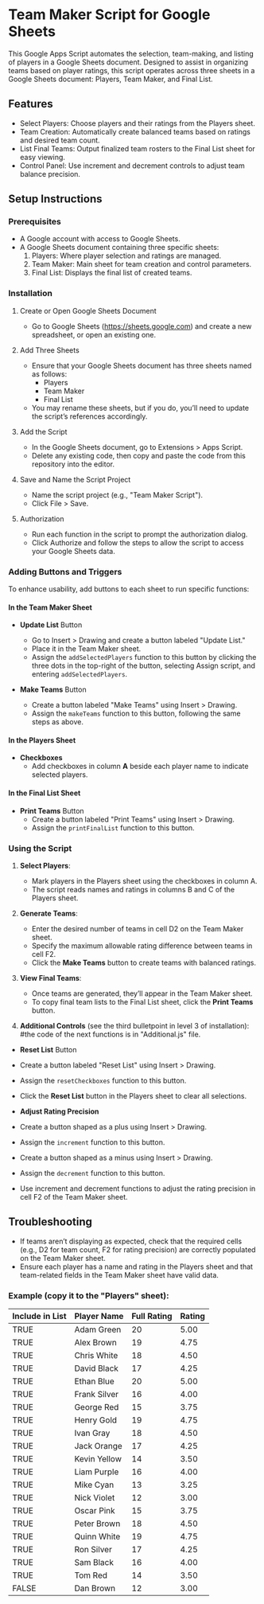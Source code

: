 # Team Maker Script for Google Sheets

This Google Apps Script automates the selection, team-making, and listing of players in a Google Sheets document. Designed to assist in organizing teams based on player ratings, this script operates across three sheets in a Google Sheets document: Players, Team Maker, and Final List.

## Features
- Select Players: Choose players and their ratings from the Players sheet.
- Team Creation: Automatically create balanced teams based on ratings and desired team count.
- List Final Teams: Output finalized team rosters to the Final List sheet for easy viewing.
- Control Panel: Use increment and decrement controls to adjust team balance precision.

## Setup Instructions

### Prerequisites
- A Google account with access to Google Sheets.
- A Google Sheets document containing three specific sheets:
  1. Players: Where player selection and ratings are managed.
  2. Team Maker: Main sheet for team creation and control parameters.
  3. Final List: Displays the final list of created teams.

### Installation

1. Create or Open Google Sheets Document
   - Go to Google Sheets (https://sheets.google.com) and create a new spreadsheet, or open an existing one.

2. Add Three Sheets
   - Ensure that your Google Sheets document has three sheets named as follows:
     - Players
     - Team Maker
     - Final List
   - You may rename these sheets, but if you do, you’ll need to update the script’s references accordingly.

3. Add the Script
   - In the Google Sheets document, go to Extensions > Apps Script.
   - Delete any existing code, then copy and paste the code from this repository into the editor.

4. Save and Name the Script Project
   - Name the script project (e.g., "Team Maker Script").
   - Click File > Save.

5. Authorization
   - Run each function in the script to prompt the authorization dialog.
   - Click Authorize and follow the steps to allow the script to access your Google Sheets data.


### Adding Buttons and Triggers

To enhance usability, add buttons to each sheet to run specific functions:

#### In the Team Maker Sheet
- **Update List** Button
  - Go to Insert > Drawing and create a button labeled "Update List."
  - Place it in the Team Maker sheet.
  - Assign the `addSelectedPlayers` function to this button by clicking the three dots in the top-right of the button, selecting Assign script, and entering `addSelectedPlayers`.

- **Make Teams** Button
  - Create a button labeled "Make Teams" using Insert > Drawing.
  - Assign the `makeTeams` function to this button, following the same steps as above.

#### In the Players Sheet
- **Checkboxes**
  - Add checkboxes in column **A** beside each player name to indicate selected players.

#### In the Final List Sheet
- **Print Teams** Button
  - Create a button labeled "Print Teams" using Insert > Drawing.
  - Assign the `printFinalList` function to this button.

### Using the Script

1. **Select Players**:
   - Mark players in the Players sheet using the checkboxes in column A.
   - The script reads names and ratings in columns B and C of the Players sheet.

2. **Generate Teams**:
   - Enter the desired number of teams in cell D2 on the Team Maker sheet.
   - Specify the maximum allowable rating difference between teams in cell F2.
   - Click the **Make Teams** button to create teams with balanced ratings.

3. **View Final Teams**:
   - Once teams are generated, they’ll appear in the Team Maker sheet.
   - To copy final team lists to the Final List sheet, click the **Print Teams** button.

4. **Additional Controls** (see the third bulletpoint in level 3 of installation):
    #the code of the next functions is in "Additional.js" file.
  - **Reset List** Button
  - Create a button labeled "Reset List" using Insert > Drawing.
  - Assign the `resetCheckboxes` function to this button.
  - Click the **Reset List** button in the Players sheet to clear all selections.

  - **Adjust Rating Precision**
  - Create a button shaped as a plus using Insert > Drawing.
  - Assign the `increment` function to this button.
  - Create a button shaped as a minus using Insert > Drawing.
  - Assign the `decrement` function to this button.
  - Use increment and decrement functions to adjust the rating precision in cell F2 of the Team Maker sheet.


## Troubleshooting

- If teams aren’t displaying as expected, check that the required cells (e.g., D2 for team count, F2 for rating precision) are correctly populated on the Team Maker sheet.
- Ensure each player has a name and rating in the Players sheet and that team-related fields in the Team Maker sheet have valid data.

### Example (copy it to the "Players" sheet):

| Include in List | Player Name  | Full Rating | Rating |
|-----------------|--------------|-------------|--------|
| TRUE            | Adam Green   | 20          | 5.00   |
| TRUE            | Alex Brown   | 19          | 4.75   |
| TRUE            | Chris White  | 18          | 4.50   |
| TRUE            | David Black  | 17          | 4.25   |
| TRUE            | Ethan Blue   | 20          | 5.00   |
| TRUE            | Frank Silver | 16          | 4.00   |
| TRUE            | George Red   | 15          | 3.75   |
| TRUE            | Henry Gold   | 19          | 4.75   |
| TRUE            | Ivan Gray    | 18          | 4.50   |
| TRUE            | Jack Orange  | 17          | 4.25   |
| TRUE            | Kevin Yellow | 14          | 3.50   |
| TRUE            | Liam Purple  | 16          | 4.00   |
| TRUE            | Mike Cyan    | 13          | 3.25   |
| TRUE            | Nick Violet  | 12          | 3.00   |
| TRUE            | Oscar Pink   | 15          | 3.75   |
| TRUE            | Peter Brown  | 18          | 4.50   |
| TRUE            | Quinn White  | 19          | 4.75   |
| TRUE            | Ron Silver   | 17          | 4.25   |
| TRUE            | Sam Black    | 16          | 4.00   |
| TRUE            | Tom Red      | 14          | 3.50   |
| FALSE           | Dan Brown    | 12          | 3.00   |
